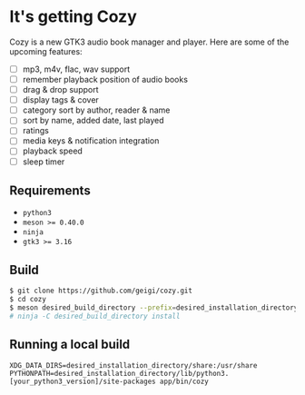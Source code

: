 # It's getting Cozy

Cozy is a new GTK3 audio book manager and player. Here are some of the upcoming features:
- [ ] mp3, m4v, flac, wav support
- [ ] remember playback position of audio books
- [ ] drag & drop support
- [ ] display tags & cover
- [ ] category sort by author, reader & name
- [ ] sort by name, added date, last played
- [ ] ratings
- [ ] media keys & notification integration
- [ ] playback speed
- [ ] sleep timer

## Requirements
- `python3`
- `meson >= 0.40.0`
- `ninja`
- `gtk3 >= 3.16`

## Build
```bash
$ git clone https://github.com/geigi/cozy.git
$ cd cozy
$ meson desired_build_directory --prefix=desired_installation_directory
# ninja -C desired_build_directory install
```

## Running a local build
```
XDG_DATA_DIRS=desired_installation_directory/share:/usr/share PYTHONPATH=desired_installation_directory/lib/python3.[your_python3_version]/site-packages app/bin/cozy
```
